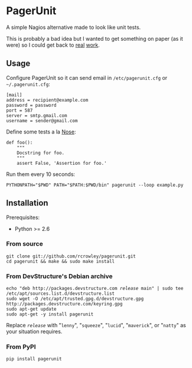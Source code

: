# PagerUnit

A simple Nagios alternative made to look like unit tests.

This is probably a bad idea but I wanted to get something on paper (as it were) so I could get back to [real](https://github.com/devstructure/blueprint) [work](https://github.com/devstructure/blueprint-io).

## Usage

Configure PagerUnit so it can send email in `/etc/pagerunit.cfg` or `~/.pagerunit.cfg`:

	[mail]
	address = recipient@example.com
	password = password
	port = 587
	server = smtp.gmail.com
	username = sender@gmail.com

Define some tests a la [Nose](http://somethingaboutorange.com/mrl/projects/nose/1.0.0/):

	def foo():
	    """
	    Docstring for foo.
	    """
	    assert False, 'Assertion for foo.'

Run them every 10 seconds:

	PYTHONPATH="$PWD" PATH="$PATH:$PWD/bin" pagerunit --loop example.py

## Installation

Prerequisites:

* Python >= 2.6

### From source

	git clone git://github.com/rcrowley/pagerunit.git
	cd pagerunit && make && sudo make install

### From DevStructure's Debian archive

<pre><code>echo "deb http://packages.devstructure.com <em>release</em> main" | sudo tee /etc/apt/sources.list.d/devstructure.list
sudo wget -O /etc/apt/trusted.gpg.d/devstructure.gpg http://packages.devstructure.com/keyring.gpg
sudo apt-get update
sudo apt-get -y install pagerunit</code></pre>

Replace  <code><em>release</em></code> with "`lenny`", "`squeeze`", "`lucid`", "`maverick`", or "`natty`" as your situation requires.

### From PyPI

	pip install pagerunit
